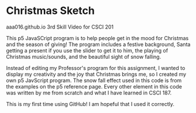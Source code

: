 # Christmas Sketch

aaa016.github.io
3rd Skill Video for CSCI 201

This p5 JavaSCript program is to help people get in the mood for Christmas and the season of giving!  The program includes a festive background, Santa getting a present if you use the slider to get it to him, the playing of Christmas music/sounds, and the beautiful sight of snow falling.

Instead of editing my Professor's program for this assignment, I wanted to display my creativity and the joy that Christmas brings me, so I created my own p5 JavScript program.  The snow fall effect used in this code is from the examples on the p5 reference page.  Every other element in this code was written by me from scratch and what I have learned in CSCI 187.  

This is my first time using GitHub! I am hopeful that I used it correctly.
